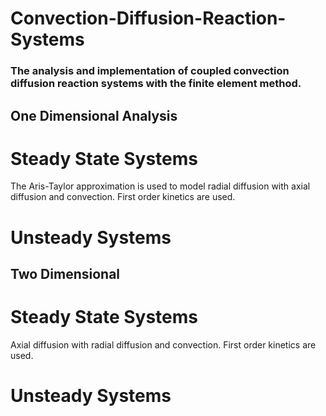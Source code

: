 Convection-Diffusion-Reaction-Systems
=====================================

### The analysis and implementation of coupled convection diffusion reaction systems with the finite element method.

## One Dimensional Analysis

# Steady State Systems
The Aris-Taylor approximation is used to model radial diffusion with axial diffusion and convection. First order kinetics are used.

# Unsteady Systems

## Two Dimensional

# Steady State Systems
Axial diffusion with radial diffusion and convection. First order kinetics are used.

# Unsteady Systems
